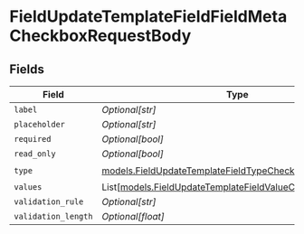 # FieldUpdateTemplateFieldFieldMetaCheckboxRequestBody


## Fields

| Field                                                                                                                    | Type                                                                                                                     | Required                                                                                                                 | Description                                                                                                              |
| ------------------------------------------------------------------------------------------------------------------------ | ------------------------------------------------------------------------------------------------------------------------ | ------------------------------------------------------------------------------------------------------------------------ | ------------------------------------------------------------------------------------------------------------------------ |
| `label`                                                                                                                  | *Optional[str]*                                                                                                          | :heavy_minus_sign:                                                                                                       | N/A                                                                                                                      |
| `placeholder`                                                                                                            | *Optional[str]*                                                                                                          | :heavy_minus_sign:                                                                                                       | N/A                                                                                                                      |
| `required`                                                                                                               | *Optional[bool]*                                                                                                         | :heavy_minus_sign:                                                                                                       | N/A                                                                                                                      |
| `read_only`                                                                                                              | *Optional[bool]*                                                                                                         | :heavy_minus_sign:                                                                                                       | N/A                                                                                                                      |
| `type`                                                                                                                   | [models.FieldUpdateTemplateFieldTypeCheckboxRequestBody2](../models/fieldupdatetemplatefieldtypecheckboxrequestbody2.md) | :heavy_check_mark:                                                                                                       | N/A                                                                                                                      |
| `values`                                                                                                                 | List[[models.FieldUpdateTemplateFieldValueCheckbox](../models/fieldupdatetemplatefieldvaluecheckbox.md)]                 | :heavy_minus_sign:                                                                                                       | N/A                                                                                                                      |
| `validation_rule`                                                                                                        | *Optional[str]*                                                                                                          | :heavy_minus_sign:                                                                                                       | N/A                                                                                                                      |
| `validation_length`                                                                                                      | *Optional[float]*                                                                                                        | :heavy_minus_sign:                                                                                                       | N/A                                                                                                                      |